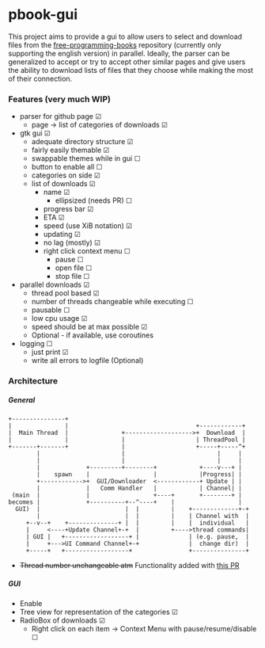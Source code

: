 # pbook-gui

This project aims to provide a gui to allow users to select and download files from the [free-programming-books](https://github.com/vhf/free-programming-books) repository (currently only supporting the english version) in parallel. Ideally, the parser can be generalized to accept or try to accept other similar pages and give users the ability to download lists of files that they choose while making the most of their connection.

### Features (very much WIP)
- parser for github page ☑
    - page -> list of categories of downloads ☑
- gtk gui ☑
    - adequate directory structure ☑
    - fairly easily themable ☑
    - swappable themes while in gui ☐
    - button to enable all ☐
    - categories on side ☑
    - list of downloads ☑
        - name ☑
            - ellipsized (needs PR) ☐
        - progress bar ☑
        - ETA ☑
        - speed (use XiB notation) ☑
        - updating ☑
        - no lag (mostly) ☑
        - right click context menu ☐
            - pause ☐
            - open file ☐
            - stop file ☐
- parallel downloads ☑
    - thread pool based ☑
    - number of threads changeable while executing ☐
    - pausable ☐
    - low cpu usage ☑
    - speed should be at max possible ☑
    - Optional - if available, use coroutines
- logging ☐
    - just print ☑
    - write all errors to logfile (Optional)

### Architecture

##### General
```
+---------------+
|               |                                    +------------+
|  Main Thread  |               +------------------->+  Download  |
|               |               |                    | ThreadPool |
+-------+-------+               |                    +-----+-----^+
        |                       |                          |     |
        |                       |                          |     |
        |             +---------+--------+            +----v---+ |
        |    spawn    |                  |            |Progress| |
        +------------>+  GUI/Downloader  <------------+ Update | |
        |             |   Comm Handler   |            | Channel| |
 (main  |             |                  +----+       +--------+ |
becomes |             +----------+--^----+    |                  |
  GUI)  |                        |  |         |    +-------------+-+
        |                        |  |         |    | Channel with  |
     +--v--+    +--------------+ |  |         |    |  individual   |
     |     <----+Update Channel+-+  |         +---->thread commands|
     | GUI |   +------------------+ |              | (e.g. pause,  |
     |     +--->UI Command Channel+-+              |  change dir)  |
     +-----+   +------------------+                +---------------+
```

* ~~Thread number unchangeable atm~~ Functionality added with [this PR](https://github.com/frewsxcv/rust-threadpool/pull/17)

##### GUI
* Enable 
* Tree view for representation of the categories ☑
* RadioBox of downloads ☑
    * Right click on each item -> Context Menu with pause/resume/disable ☐
